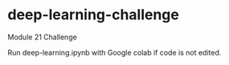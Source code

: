 # deep-learning-challenge
Module 21 Challenge

Run deep-learning.ipynb with Google colab if code is not edited.

